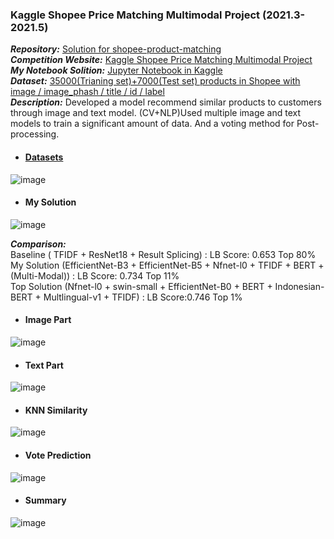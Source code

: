 ### Kaggle Shopee Price Matching Multimodal Project (2021.3-2021.5)
  ***Repository:*** [Solution for shopee-product-matching](https://github.com/SZU-WenjieHuang/Kaggle-Shopee-Price-Matching-Multimodal-Project)\
  ***Competition Website:*** [Kaggle Shopee Price Matching Multimodal Project](https://www.kaggle.com/competitions/shopee-product-matching)\
  ***My Notebook Solition:*** [Jupyter Notebook in Kaggle](https://www.kaggle.com/code/szuwenjiehuang/nfnet-l0-nfnetl1-efficientnet-b5-pred-02b5aa)\
  ***Dataset:*** [35000(Trianing set)+7000(Test set) products in Shopee with image / image_phash / title / id / label](https://www.kaggle.com/competitions/shopee-product-matching/data)\
  ***Description:*** Developed a model recommend similar products to customers through image and text model. (CV+NLP)Used multiple image and text models to train a significant amount of data. And a voting method for Post-processing.
  
- #### [Datasets](https://www.kaggle.com/competitions/shopee-product-matching/data)
![image](https://user-images.githubusercontent.com/82434538/235440204-d1ba5aa5-ddc2-40ca-9487-62bc8fb2e939.png)

- #### My Solution
![image](https://user-images.githubusercontent.com/82434538/235440367-c6d55678-23a8-4ebf-8642-a5ebfebbfcb5.png)

***Comparison:*** \
Baseline ( TFIDF + ResNet18 + Result Splicing) : LB Score: 0.653 Top 80% \
My Solution (EfficientNet-B3 + EfficientNet-B5 + Nfnet-l0 + TFIDF + BERT + (Multi-Modal)) : LB Score: 0.734 Top 11% \
Top Solution (Nfnet-l0 + swin-small + EfficientNet-B0 + BERT + Indonesian-BERT + Multlingual-v1 + TFIDF) : LB Score:0.746 Top 1% 


- #### Image Part
![image](https://user-images.githubusercontent.com/82434538/235440677-8aa26466-9355-4783-9010-b4e8c574680f.png)

- #### Text Part
![image](https://user-images.githubusercontent.com/82434538/235440749-ddb8aaaa-1c7f-4658-bb41-98a45cb52027.png)

- #### KNN Similarity
![image](https://user-images.githubusercontent.com/82434538/235440865-df1c03db-2bff-46a7-a286-cd6286d900f1.png)

- #### Vote Prediction
![image](https://user-images.githubusercontent.com/82434538/235440930-98d93a9b-dd93-4b02-ac85-b0c922341c83.png)

- #### Summary
![image](https://user-images.githubusercontent.com/82434538/235441054-b8c76eee-aca8-47d8-abf9-96f623bb414c.png)

